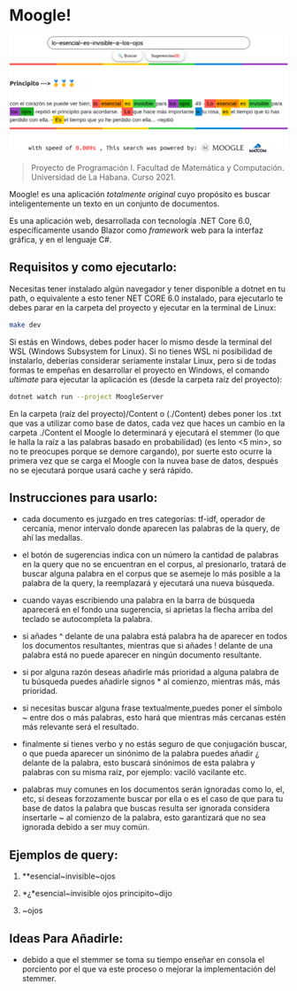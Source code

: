 # Moogle!

![](moogle.png)

> Proyecto de Programación I. Facultad de Matemática y Computación. Universidad de La Habana. Curso 2021.

Moogle! es una aplicación *totalmente original* cuyo propósito es buscar inteligentemente un texto en un conjunto de documentos.

Es una aplicación web, desarrollada con tecnología .NET Core 6.0, específicamente usando Blazor como *framework* web para la interfaz gráfica, y en el lenguaje C#.

## Requisitos y como ejecutarlo:

Necesitas tener instalado algún navegador y tener disponible a dotnet en tu path, o equivalente a esto tener NET CORE 6.0 instalado, para ejecutarlo te debes parar en la carpeta del proyecto y ejecutar en la terminal de Linux:

```bash
make dev
```

Si estás en Windows, debes poder hacer lo mismo desde la terminal del WSL (Windows Subsystem for Linux). Si no tienes WSL ni posibilidad de instalarlo, deberías considerar seriamente instalar Linux, pero si de todas formas te empeñas en desarrollar el proyecto en Windows, el comando *ultimate* para ejecutar la aplicación es (desde la carpeta raíz del proyecto):

```bash
dotnet watch run --project MoogleServer
```

En la carpeta (raíz del proyecto)/Content  o (./Content) debes poner los .txt que vas a utilizar como base de datos, cada vez que haces un cambio en la carpeta ./Content el Moogle lo determinará y ejecutará el stemmer (lo que le halla la raíz a las palabras basado en probabilidad)  (es lento <5 min>, so no te preocupes porque se demore cargando), por suerte esto ocurre la primera vez que se carga el Moogle con la nuvea base de datos, después no se ejecutará porque usará cache y será rápido.

## Instrucciones para usarlo:

- cada documento es juzgado en tres categorías: tf-idf, operador de cercanía, menor intervalo donde aparecen las palabras de la query, de ahí las medallas.

- el botón de sugerencias indica con un número la cantidad de palabras en la query que no se encuentran en el corpus, al presionarlo, tratará de buscar alguna palabra en el corpus que se asemeje lo más posible a la palabra de la query, la reemplazará y ejecutará una nueva búsqueda.

- cuando vayas escribiendo una palabra en la barra de búsqueda aparecerá en el fondo una sugerencia, si aprietas la flecha arriba del teclado se autocompleta la palabra.

- si añades ^ delante de una palabra está palabra ha de aparecer en todos los documentos  resultantes, mientras que si añades ! delante de una palabra está no puede aparecer en ningún documento resultante.

- si por alguna razón deseas añadirle más prioridad a alguna palabra de tu búsqueda puedes añadirle signos * al comienzo, mientras más, más prioridad.

- si necesitas buscar alguna frase textualmente,puedes poner el símbolo ~ entre dos o más palabras, esto hará que mientras más cercanas estén más relevante será el resultado.

- finalmente si tienes  verbo y no estás seguro de que conjugación buscar, o que pueda aparecer un sinónimo de la palabra puedes añadir ¿ delante de la palabra, esto buscará sinónimos de esta palabra y palabras con su misma raíz, por ejemplo: vaciló vacilante etc.

- palabras muy comunes en los documentos serán ignoradas como lo, el, etc, si deseas forzozamente buscar por ella o es el caso de que para tu base de datos la palabra que buscas resulta ser ignorada  considera insertarle ~ al comienzo de la palabra, esto garantizará que no sea ignorada debido a ser muy común.

## Ejemplos de query:

1. **esencial\~invisible\~ojos

2. *¿*esencial\~invisible ojos principito\~dijo

3. ~ojos

## Ideas Para Añadirle:

- debido a que el stemmer se toma su tiempo enseñar en consola el porciento por el que va este proceso o mejorar la implementación del stemmer.